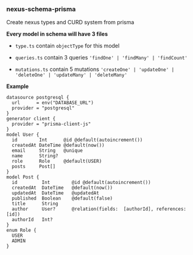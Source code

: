 ### nexus-schema-prisma

Create nexus types and CURD system from prisma

**Every model in schema will have 3 files**

- `type.ts` contain `objectType` for this model

- `queries.ts` contain 3 queries `'findOne' | 'findMany' | 'findCount'`

- `mutations.ts` contain 5 mutations `'createOne' | 'updateOne' | 'deleteOne' | 'updateMany' | 'deleteMany'`

  

**Example**

```prisma
datasource postgresql {
  url      = env("DATABASE_URL")
  provider = "postgresql"
}
generator client {
  provider = "prisma-client-js"
}
model User {
  id        Int      @id @default(autoincrement())
  createdAt DateTime @default(now())
  email     String   @unique
  name      String?
  role      Role     @default(USER)
  posts     Post[]
}
model Post {
  id         Int        @id @default(autoincrement())
  createdAt  DateTime   @default(now())
  updatedAt  DateTime   @updatedAt
  published  Boolean    @default(false)
  title      String
  author     User?      @relation(fields:  [authorId], references: [id])
  authorId   Int?
}
enum Role {
  USER
  ADMIN
}
```



